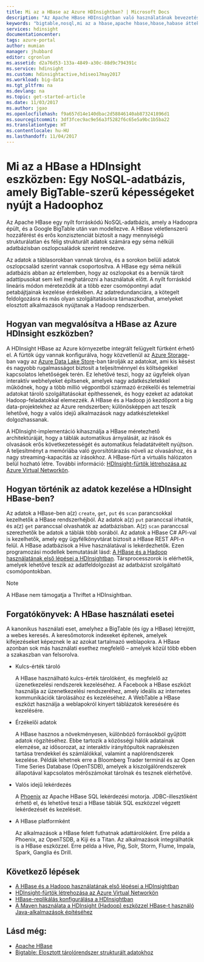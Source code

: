 ```yaml
---
title: Mi az a HBase az Azure HDInsightban? | Microsoft Docs
description: "Az Apache HBase HDInsightban való használatának bevezetése, amely egy, a Hadoop programra épített NoSQL-adatbázis. Megismerheti a használati eseteket, és összehasonlíthatja a HBase programot más Hadoop-fürtökkel."
keywords: "bigtable,nosql,mi az a hbase,apache hbase,hbase,habase áttekintés,"
services: hdinsight
documentationcenter: 
tags: azure-portal
author: mumian
manager: jhubbard
editor: cgronlun
ms.assetid: d2a76d53-133a-4849-a30c-88d9c794391c
ms.service: hdinsight
ms.custom: hdinsightactive,hdiseo17may2017
ms.workload: big-data
ms.tgt_pltfrm: na
ms.devlang: na
ms.topic: get-started-article
ms.date: 11/03/2017
ms.author: jgao
ms.openlocfilehash: f9a657d14e140dbac2d58846140ab873241896d1
ms.sourcegitcommit: 3df3fcec9ac9e56a3f5282f6c65e5a9bc1b5ba22
ms.translationtype: HT
ms.contentlocale: hu-HU
ms.lasthandoff: 11/04/2017
---
```

# <a name="what-is-hbase-in-hdinsight-a-nosql-database-that-provides-bigtable-like-capabilities-for-hadoop"></a>Mi az a HBase a HDInsight eszközben: Egy NoSQL-adatbázis, amely BigTable-szerű képességeket nyújt a Hadoophoz
Az Apache HBase egy nyílt forráskódú NoSQL-adatbázis, amely a Hadoopra épült, és a Google BigTable után van modellezve. A HBase véletlenszerű hozzáférést és erős konzisztenciát biztosít a nagy mennyiségű strukturálatlan és félig strukturált adatok számára egy séma nélküli adatbázisban oszlopcsaládok szerint rendezve.

Az adatok a táblasorokban vannak tárolva, és a sorokon belüli adatok oszlopcsalád szerint vannak csoportosítva. A HBase egy séma nélküli adatbázis abban az értelemben, hogy az oszlopokat és a bennük tárolt adattípusokat sem kell meghatározni a használatuk előtt. A nyílt forráskód lineáris módon méreteződik át a több ezer csomópontnyi adat petabájtjainak kezelése érdekében. Az adatredundanciára, a kötegelt feldolgozásra és más olyan szolgáltatásokra támaszkodhat, amelyeket elosztott alkalmazások nyújtanak a Hadoop rendszerben.

## <a name="how-is-hbase-implemented-in-azure-hdinsight"></a>Hogyan van megvalósítva a HBase az Azure HDInsight eszközben?
A HDInsight HBase az Azure környezetbe integrált felügyelt fürtként érhető el. A fürtök úgy vannak konfigurálva, hogy közvetlenül az [Azure Storage](./../hdinsight-hadoop-use-blob-storage.md)-ban vagy az [Azure Data Lake Store](./../hdinsight-hadoop-use-data-lake-store.md)-ban tárolják az adatokat, ami kis késést és nagyobb rugalmasságot biztosít a teljesítménnyel és költségekkel kapcsolatos lehetőségek terén. Ez lehetővé teszi, hogy az ügyfelek olyan interaktív webhelyeket építsenek, amelyek nagy adatkészletekkel működnek, hogy a több millió végpontból származó érzékelői és telemetriai adatokat tároló szolgáltatásokat építhessenek, és hogy ezeket az adatokat Hadoop-feladatokkal elemezzék. A HBase és a Hadoop jó kezdőpont a big data-projektekhez az Azure rendszerben; különösképpen azt teszik lehetővé, hogy a valós idejű alkalmazások nagy adatkészletekkel dolgozhassanak.

A HDInsight-implementáció kihasználja a HBase méretezhető architektúráját, hogy a táblák automatikus árnyalását, az írások és olvasások erős következetességét és automatikus feladatátvételt nyújtson. A teljesítményt a memóriába való gyorsítótárazás növeli az olvasáshoz, és a nagy streaming-kapacitás az írásokhoz. A HBase-fürt a virtuális hálózaton belül hozható létre. További információ: [HDInsight-fürtök létrehozása az Azure Virtual Networkön](./apache-hbase-provision-vnet.md).

## <a name="how-is-data-managed-in-hdinsight-hbase"></a>Hogyan történik az adatok kezelése a HDInsight HBase-ben?
Az adatok a HBase-ben a(z) `create`, `get`, `put` és `scan` parancsokkal kezelhetők a HBase rendszerhéjból. Az adatok a(z) `put` paranccsal írhatók, és a(z) `get` paranccsal olvashatók az adatbázisban. A(z) `scan` paranccsal szerezhetők be adatok a táblák több sorából. Az adatok a HBase C# API-val is kezelhetők, amely egy ügyfélkönyvtárat biztosít a HBase REST API-n felül. A HBase adatbázisok a Hive használatával is lekérdezhetők. Ezen programozási modellek bemutatását lásd: [A HBase és a Hadoop használatának első lépései a HDInsightban](./apache-hbase-tutorial-get-started-linux.md). Társprocesszorok is elérhetők, amelyek lehetővé teszik az adatfeldolgozást az adatbázist szolgáltató csomópontokban.

> [!NOTE]
> A HBase nem támogatja a Thriftet a HDInsightban.
>

## <a name="scenarios-use-cases-for-hbase"></a>Forgatókönyvek: A HBase használati esetei
A kanonikus használati eset, amelyhez a BigTable (és így a HBase) létrejött, a webes keresés. A keresőmotorok indexeket építenek, amelyek kifejezéseket képeznek le az azokat tartalmazó weblapokra. A HBase azonban sok más használati esethez megfelelő – amelyek közül több ebben a szakaszban van felsorolva.

* Kulcs-érték tároló
  
    A HBase használható kulcs-érték tárolóként, és megfelelő az üzenetkezelési rendszerek kezeléséhez. A Facebook a HBase eszközt használja az üzenetkezelési rendszeréhez, amely ideális az internetes kommunikációk tárolásához és kezeléséhez. A WebTable a HBase eszközt használja a weblapokról kinyert táblázatok keresésére és kezelésére.
* Érzékelői adatok
  
    A HBase hasznos a növekményesen, különböző forrásokból gyűjtött adatok rögzítéséhez. Ebbe tartozik a közösségi hálók adatainak elemzése, az idősorozat, az interaktív irányítópultok naprakészen tartása trendekkel és számlálókkal, valamint a naplórendszerek kezelése. Példák lehetnek erre a Bloomberg Trader terminál és az Open Time Series Database (OpenTSDB), amelyek a kiszolgálórendszerek állapotával kapcsolatos mérőszámokat tárolnak és tesznek elérhetővé.
* Valós idejű lekérdezés
  
    A [Phoenix](http://phoenix.apache.org/) az Apache HBase SQL lekérdezési motorja. JDBC-illesztőként érhető el, és lehetővé teszi a HBase táblák SQL eszközzel végzett lekérdezését és kezelését.
* A HBase platformként
  
    Az alkalmazások a HBase felett futhatnak adattárolóként. Erre példa a Phoenix, az OpenTSDB, a Kiji és a Titan. Az alkalmazások integrálhatók is a HBase eszközzel. Erre példa a Hive, Pig, Solr, Storm, Flume, Impala, Spark, Ganglia és Drill.

## <a name="next-steps"></a>Következő lépések
* [A HBase és a Hadoop használatának első lépései a HDInsightban](./apache-hbase-tutorial-get-started-linux.md)
* [HDInsight-fürtök létrehozása az Azure Virtual Networkön](./apache-hbase-provision-vnet.md)
* [HBase-replikálás konfigurálása a HDInsightban](apache-hbase-replication.md)
* [A Maven használata a HDInsight (Hadoop) eszközzel HBase-t használó Java-alkalmazások építéséhez](./apache-hbase-build-java-maven-linux.md)

## <a name="see-also"></a>Lásd még:
* [Apache HBase](https://hbase.apache.org/)
* [Bigtable: Elosztott tárolórendszer strukturált adatokhoz](http://research.google.com/archive/bigtable.html)





